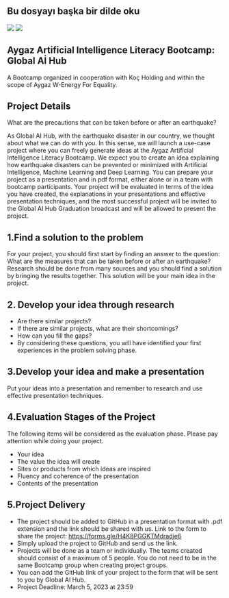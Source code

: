 ## Bu dosyayı başka bir dilde oku
<a href="README.md"><img src="https://img.shields.io/badge/-T%C3%9CRK%C3%87E-red?style=for-the-badge"></a>
<a href="README.en.md"><img src="https://img.shields.io/badge/-ENGLISH-red?style=for-the-badge"></a>

## Aygaz Artificial Intelligence Literacy Bootcamp: Global Aİ Hub
A Bootcamp organized in cooperation with Koç Holding and within the scope of Aygaz W-Energy For Equality.

## Project Details
What are the precautions that can be taken before or after an earthquake?

As Global AI Hub, with the earthquake disaster in our country, we thought about what we can do with you. In this sense, we will launch a use-case project where you can freely generate ideas at the Aygaz Artificial Intelligence Literacy Bootcamp. We expect you to create an idea explaining how earthquake disasters can be prevented or minimized with Artificial Intelligence, Machine Learning and Deep Learning. You can prepare your project as a presentation and in pdf format, either alone or in a team with bootcamp participants. Your project will be evaluated in terms of the idea you have created, the explanations in your presentations and effective presentation techniques, and the most successful project will be invited to the Global AI Hub Graduation broadcast and will be allowed to present the project.

## 1.Find a solution to the problem
For your project, you should first start by finding an answer to the question: What are the measures that can be taken before or after an earthquake? Research should be done from many sources and you should find a solution by bringing the results together. This solution will be your main idea in the project.

## 2. Develop your idea through research
- Are there similar projects?
- If there are similar projects, what are their shortcomings?
- How can you fill the gaps?
- By considering these questions, you will have identified your first experiences in the problem solving phase.

## 3.Develop your idea and make a presentation
Put your ideas into a presentation and remember to research and use effective presentation techniques.

## 4.Evaluation Stages of the Project
The following items will be considered as the evaluation phase. Please pay attention while doing your project.

- Your idea
- The value the idea will create
- Sites or products from which ideas are inspired
- Fluency and coherence of the presentation
- Contents of the presentation

## 5.Project Delivery
- The project should be added to GitHub in a presentation format with .pdf extension and the link should be shared with us. Link to the form to share the project: https://forms.gle/H4K8PGGKTMdradje6
- Simply upload the project to GitHub and send us the link.
- Projects will be done as a team or individually. The teams created should consist of a maximum of 5 people. You do not need to be in the same Bootcamp group when creating project groups.
- You can add the GitHub link of your project to the form that will be sent to you by Global AI Hub.
- Project Deadline: March 5, 2023 at 23:59
